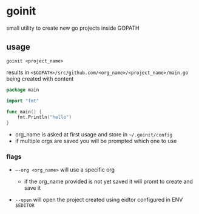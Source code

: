 # goinit

small utility to create new go projects inside GOPATH

## usage

`goinit <project_name>`

results in `<$GOPATH>/src/github.com/<org_name>/<project_name>/main.go` being created
with content

```go
package main

import "fmt"

func main() {
	fmt.Println("hello")
}
```

- org_name is asked at first usage and store in `~/.goinit/config`
- if multiple orgs are saved you will be prompted which one to use

### flags

- `—-org <org_name>` will use a specific org

  - if the org_name provided is not yet saved it will promt to create and save it

- `--open` will open the project created using eidtor configured in ENV `$EDITOR`

